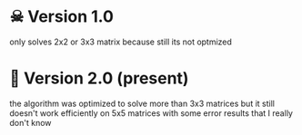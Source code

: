 # ☠ Version 1.0 
only solves 2x2 or 3x3 matrix because still its not optmized 

# 🤔 Version 2.0 (present)
the algorithm was optimized to solve more than 3x3 matrices but it still doesn't work efficiently on 5x5 matrices with some error results that I really don't know
